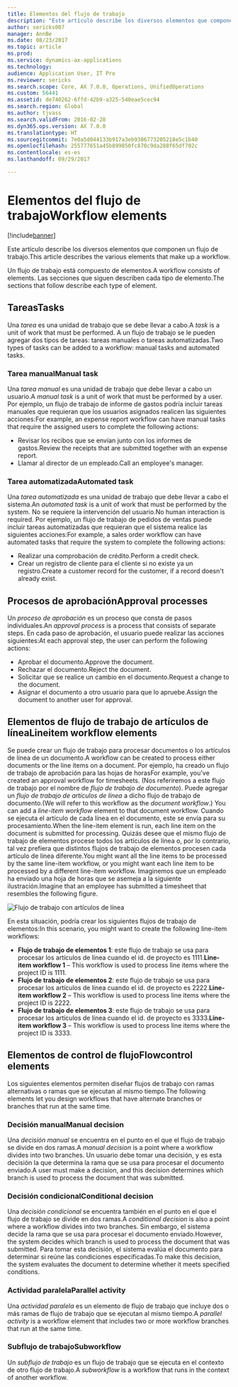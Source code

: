 ```yaml
---
title: Elementos del flujo de trabajo
description: "Este artículo describe los diversos elementos que componen un flujo de trabajo."
author: sericks007
manager: AnnBe
ms.date: 08/23/2017
ms.topic: article
ms.prod: 
ms.service: dynamics-ax-applications
ms.technology: 
audience: Application User, IT Pro
ms.reviewer: sericks
ms.search.scope: Core, AX 7.0.0, Operations, UnifiedOperations
ms.custom: 56441
ms.assetid: de740262-6ffd-42b9-a325-540eae5cec94
ms.search.region: Global
ms.author: tjvass
ms.search.validFrom: 2016-02-28
ms.dyn365.ops.version: AX 7.0.0
ms.translationtype: HT
ms.sourcegitcommit: 7e0a5d044133b917a3eb9386773205218e5c1b40
ms.openlocfilehash: 255777651a45b899850fc870c9da288f65df702c
ms.contentlocale: es-es
ms.lasthandoff: 09/29/2017

---
```


# <a name="workflow-elements"></a><span data-ttu-id="6cd5a-103">Elementos del flujo de trabajo</span><span class="sxs-lookup"><span data-stu-id="6cd5a-103">Workflow elements</span></span>

[!include[banner](../includes/banner.md)]


<span data-ttu-id="6cd5a-104">Este artículo describe los diversos elementos que componen un flujo de trabajo.</span><span class="sxs-lookup"><span data-stu-id="6cd5a-104">This article describes the various elements that make up a workflow.</span></span>

<span data-ttu-id="6cd5a-105">Un flujo de trabajo está compuesto de elementos.</span><span class="sxs-lookup"><span data-stu-id="6cd5a-105">A workflow consists of elements.</span></span> <span data-ttu-id="6cd5a-106">Las secciones que siguen describen cada tipo de elemento.</span><span class="sxs-lookup"><span data-stu-id="6cd5a-106">The sections that follow describe each type of element.</span></span>

## <a name="tasks"></a><span data-ttu-id="6cd5a-107">Tareas</span><span class="sxs-lookup"><span data-stu-id="6cd5a-107">Tasks</span></span>
<span data-ttu-id="6cd5a-108">Una *tarea* es una unidad de trabajo que se debe llevar a cabo.</span><span class="sxs-lookup"><span data-stu-id="6cd5a-108">A *task* is a unit of work that must be performed.</span></span> <span data-ttu-id="6cd5a-109">A un flujo de trabajo se le pueden agregar dos tipos de tareas: tareas manuales o tareas automatizadas.</span><span class="sxs-lookup"><span data-stu-id="6cd5a-109">Two types of tasks can be added to a workflow: manual tasks and automated tasks.</span></span>

### <a name="manual-task"></a><span data-ttu-id="6cd5a-110">Tarea manual</span><span class="sxs-lookup"><span data-stu-id="6cd5a-110">Manual task</span></span>

<span data-ttu-id="6cd5a-111">Una *tarea manual* es una unidad de trabajo que debe llevar a cabo un usuario.</span><span class="sxs-lookup"><span data-stu-id="6cd5a-111">A *manual task* is a unit of work that must be performed by a user.</span></span> <span data-ttu-id="6cd5a-112">Por ejemplo, un flujo de trabajo de informe de gastos podría incluir tareas manuales que requieran que los usuarios asignados realicen las siguientes acciones:</span><span class="sxs-lookup"><span data-stu-id="6cd5a-112">For example, an expense report workflow can have manual tasks that require the assigned users to complete the following actions:</span></span>

-   <span data-ttu-id="6cd5a-113">Revisar los recibos que se envían junto con los informes de gastos.</span><span class="sxs-lookup"><span data-stu-id="6cd5a-113">Review the receipts that are submitted together with an expense report.</span></span>
-   <span data-ttu-id="6cd5a-114">Llamar al director de un empleado.</span><span class="sxs-lookup"><span data-stu-id="6cd5a-114">Call an employee's manager.</span></span>

### <a name="automated-task"></a><span data-ttu-id="6cd5a-115">Tarea automatizada</span><span class="sxs-lookup"><span data-stu-id="6cd5a-115">Automated task</span></span>

<span data-ttu-id="6cd5a-116">Una *tarea automatizada* es una unidad de trabajo que debe llevar a cabo el sistema.</span><span class="sxs-lookup"><span data-stu-id="6cd5a-116">An *automated task* is a unit of work that must be performed by the system.</span></span> <span data-ttu-id="6cd5a-117">No se requiere la intervención del usuario.</span><span class="sxs-lookup"><span data-stu-id="6cd5a-117">No human interaction is required.</span></span> <span data-ttu-id="6cd5a-118">Por ejemplo, un flujo de trabajo de pedidos de ventas puede incluir tareas automatizadas que requieran que el sistema realice las siguientes acciones:</span><span class="sxs-lookup"><span data-stu-id="6cd5a-118">For example, a sales order workflow can have automated tasks that require the system to complete the following actions:</span></span>

-   <span data-ttu-id="6cd5a-119">Realizar una comprobación de crédito.</span><span class="sxs-lookup"><span data-stu-id="6cd5a-119">Perform a credit check.</span></span>
-   <span data-ttu-id="6cd5a-120">Crear un registro de cliente para el cliente si no existe ya un registro.</span><span class="sxs-lookup"><span data-stu-id="6cd5a-120">Create a customer record for the customer, if a record doesn't already exist.</span></span>

## <a name="approval-processes"></a><span data-ttu-id="6cd5a-121">Procesos de aprobación</span><span class="sxs-lookup"><span data-stu-id="6cd5a-121">Approval processes</span></span>
<span data-ttu-id="6cd5a-122">Un *proceso de aprobación* es un proceso que consta de pasos individuales.</span><span class="sxs-lookup"><span data-stu-id="6cd5a-122">An *approval process* is a process that consists of separate steps.</span></span> <span data-ttu-id="6cd5a-123">En cada paso de aprobación, el usuario puede realizar las acciones siguientes:</span><span class="sxs-lookup"><span data-stu-id="6cd5a-123">At each approval step, the user can perform the following actions:</span></span>

-   <span data-ttu-id="6cd5a-124">Aprobar el documento.</span><span class="sxs-lookup"><span data-stu-id="6cd5a-124">Approve the document.</span></span>
-   <span data-ttu-id="6cd5a-125">Rechazar el documento.</span><span class="sxs-lookup"><span data-stu-id="6cd5a-125">Reject the document.</span></span>
-   <span data-ttu-id="6cd5a-126">Solicitar que se realice un cambio en el documento.</span><span class="sxs-lookup"><span data-stu-id="6cd5a-126">Request a change to the document.</span></span>
-   <span data-ttu-id="6cd5a-127">Asignar el documento a otro usuario para que lo apruebe.</span><span class="sxs-lookup"><span data-stu-id="6cd5a-127">Assign the document to another user for approval.</span></span>

## <a name="lineitem-workflow-elements"></a><span data-ttu-id="6cd5a-128">Elementos de flujo de trabajo de artículos de línea</span><span class="sxs-lookup"><span data-stu-id="6cd5a-128">Lineitem workflow elements</span></span>
<span data-ttu-id="6cd5a-129">Se puede crear un flujo de trabajo para procesar documentos o los artículos de línea de un documento.</span><span class="sxs-lookup"><span data-stu-id="6cd5a-129">A workflow can be created to process either documents or the line items on a document.</span></span> <span data-ttu-id="6cd5a-130">Por ejemplo, ha creado un flujo de trabajo de aprobación para las hojas de horas</span><span class="sxs-lookup"><span data-stu-id="6cd5a-130">For example, you've created an approval workflow for timesheets.</span></span> <span data-ttu-id="6cd5a-131">(Nos referiremos a este flujo de trabajo por el nombre de *flujo de trabajo de documento*). Puede agregar un *flujo de trabajo de artículos de línea* a dicho flujo de trabajo de documento.</span><span class="sxs-lookup"><span data-stu-id="6cd5a-131">(We will refer to this workflow as the *document workflow*.) You can add a *line-item workflow* element to that document workflow.</span></span> <span data-ttu-id="6cd5a-132">Cuando se ejecuta el artículo de cada línea en el documento, este se envía para su procesamiento.</span><span class="sxs-lookup"><span data-stu-id="6cd5a-132">When the line-item element is run, each line item on the document is submitted for processing.</span></span> <span data-ttu-id="6cd5a-133">Quizás desee que el mismo flujo de trabajo de elementos procese todos los artículos de línea o, por lo contrario, tal vez prefiera que distintos flujos de trabajo de elementos procesen cada artículo de línea diferente.</span><span class="sxs-lookup"><span data-stu-id="6cd5a-133">You might want all the line items to be processed by the same line-item workflow, or you might want each line item to be processed by a different line-item workflow.</span></span> <span data-ttu-id="6cd5a-134">Imaginemos que un empleado ha enviado una hoja de horas que se asemeja a la siguiente ilustración.</span><span class="sxs-lookup"><span data-stu-id="6cd5a-134">Imagine that an employee has submitted a timesheet that resembles the following figure.</span></span>

![Flujo de trabajo con artículos de línea](./media/workflow_lineitemworkflow.gif) 

<span data-ttu-id="6cd5a-136">En esta situación, podría crear los siguientes flujos de trabajo de elementos:</span><span class="sxs-lookup"><span data-stu-id="6cd5a-136">In this scenario, you might want to create the following line-item workflows:</span></span>

-   <span data-ttu-id="6cd5a-137">**Flujo de trabajo de elementos 1**: este flujo de trabajo se usa para procesar los artículos de línea cuando el id. de proyecto es 1111.</span><span class="sxs-lookup"><span data-stu-id="6cd5a-137">**Line-item workflow 1** – This workflow is used to process line items where the project ID is 1111.</span></span>
-   <span data-ttu-id="6cd5a-138">**Flujo de trabajo de elementos 2**: este flujo de trabajo se usa para procesar los artículos de línea cuando el id. de proyecto es 2222.</span><span class="sxs-lookup"><span data-stu-id="6cd5a-138">**Line-item workflow 2** – This workflow is used to process line items where the project ID is 2222.</span></span>
-   <span data-ttu-id="6cd5a-139">**Flujo de trabajo de elementos 3**: este flujo de trabajo se usa para procesar los artículos de línea cuando el id. de proyecto es 3333.</span><span class="sxs-lookup"><span data-stu-id="6cd5a-139">**Line-item workflow 3** – This workflow is used to process line items where the project ID is 3333.</span></span>

## <a name="flowcontrol-elements"></a><span data-ttu-id="6cd5a-140">Elementos de control de flujo</span><span class="sxs-lookup"><span data-stu-id="6cd5a-140">Flowcontrol elements</span></span>
<span data-ttu-id="6cd5a-141">Los siguientes elementos permiten diseñar flujos de trabajo con ramas alternativas o ramas que se ejecutan al mismo tiempo.</span><span class="sxs-lookup"><span data-stu-id="6cd5a-141">The following elements let you design workflows that have alternate branches or branches that run at the same time.</span></span>

### <a name="manual-decision"></a><span data-ttu-id="6cd5a-142">Decisión manual</span><span class="sxs-lookup"><span data-stu-id="6cd5a-142">Manual decision</span></span>

<span data-ttu-id="6cd5a-143">Una *decisión manual* se encuentra en el punto en el que el flujo de trabajo se divide en dos ramas.</span><span class="sxs-lookup"><span data-stu-id="6cd5a-143">A *manual decision* is a point where a workflow divides into two branches.</span></span> <span data-ttu-id="6cd5a-144">Un usuario debe tomar una decisión, y es esta decisión la que determina la rama que se usa para procesar el documento enviado.</span><span class="sxs-lookup"><span data-stu-id="6cd5a-144">A user must make a decision, and this decision determines which branch is used to process the document that was submitted.</span></span>

### <a name="conditional-decision"></a><span data-ttu-id="6cd5a-145">Decisión condicional</span><span class="sxs-lookup"><span data-stu-id="6cd5a-145">Conditional decision</span></span>

<span data-ttu-id="6cd5a-146">Una *decisión condicional* se encuentra también en el punto en el que el flujo de trabajo se divide en dos ramas.</span><span class="sxs-lookup"><span data-stu-id="6cd5a-146">A *conditional decision* is also a point where a workflow divides into two branches.</span></span> <span data-ttu-id="6cd5a-147">Sin embargo, el sistema decide la rama que se usa para procesar el documento enviado.</span><span class="sxs-lookup"><span data-stu-id="6cd5a-147">However, the system decides which branch is used to process the document that was submitted.</span></span> <span data-ttu-id="6cd5a-148">Para tomar esta decisión, el sistema evalúa el documento para determinar si reúne las condiciones especificadas.</span><span class="sxs-lookup"><span data-stu-id="6cd5a-148">To make this decision, the system evaluates the document to determine whether it meets specified conditions.</span></span>

### <a name="parallel-activity"></a><span data-ttu-id="6cd5a-149">Actividad paralela</span><span class="sxs-lookup"><span data-stu-id="6cd5a-149">Parallel activity</span></span>

<span data-ttu-id="6cd5a-150">Una *actividad paralela* es un elemento de flujo de trabajo que incluye dos o más ramas de flujo de trabajo que se ejecutan al mismo tiempo.</span><span class="sxs-lookup"><span data-stu-id="6cd5a-150">A *parallel activity* is a workflow element that includes two or more workflow branches that run at the same time.</span></span>

### <a name="subworkflow"></a><span data-ttu-id="6cd5a-151">Subflujo de trabajo</span><span class="sxs-lookup"><span data-stu-id="6cd5a-151">Subworkflow</span></span>

<span data-ttu-id="6cd5a-152">Un *subflujo de trabajo* es un flujo de trabajo que se ejecuta en el contexto de otro flujo de trabajo.</span><span class="sxs-lookup"><span data-stu-id="6cd5a-152">A *subworkflow* is a workflow that runs in the context of another workflow.</span></span>




